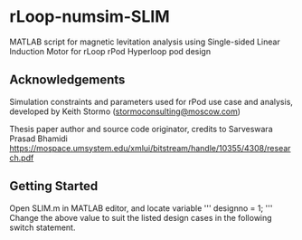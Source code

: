 # rLoop-numsim-SLIM

MATLAB script for magnetic levitation analysis using Single-sided Linear Induction Motor for rLoop rPod Hyperloop pod design

## Acknowledgements
Simulation constraints and parameters used for rPod use case and analysis, developed by Keith Stormo (stormoconsulting@moscow.com)

Thesis paper author and source code originator, credits to Sarveswara Prasad Bhamidi
https://mospace.umsystem.edu/xmlui/bitstream/handle/10355/4308/research.pdf

## Getting Started

Open SLIM.m in MATLAB editor, and locate variable
'''
designno = 1;
'''
Change the above value to suit the listed design cases in the following switch statement.

